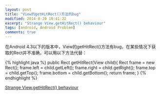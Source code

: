 ```yaml
---
layout: post
title: "View的getHitRect()方法的bug"
modified: 2014-8-20 10:41:22
excerpt: "Strange View.getHitRect() behaviour"
tags: [android, Android Problem]
comments: true
---
```


在Android 4.3以下的版本中，View的getHitRect()方法有bug，在某些情况下获取的Rect并不准确，可以用以下方法代替：

{% highlight java %}
public Rect getHitRect(View child){
   Rect frame = new Rect();
   frame.left = child.getLeft();
   frame.right = child.getRight();
   frame.top = child.getTop();
   frame.bottom = child.getBottom();
   return frame;
}
{% endhighlight %}

[Strange View.getHitRect() behaviour](http://stackoverflow.com/questions/17750116/strange-view-gethitrect-behaviour "StackOverflow")